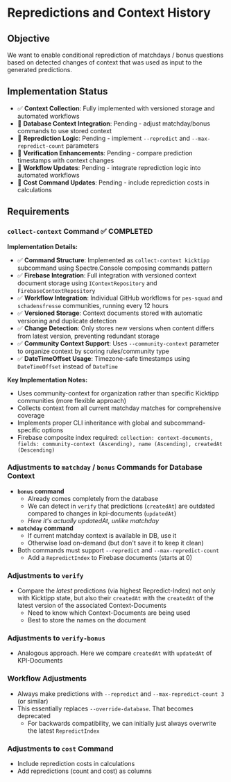# Repredictions and Context History

## Objective

We want to enable conditional reprediction of matchdays / bonus questions based on detected changes of context that was used as input to the generated predictions.

## Implementation Status

- ✅ **Context Collection**: Fully implemented with versioned storage and automated workflows
- 🔄 **Database Context Integration**: Pending - adjust matchday/bonus commands to use stored context
- 🔄 **Reprediction Logic**: Pending - implement `--repredict` and `--max-repredict-count` parameters
- 🔄 **Verification Enhancements**: Pending - compare prediction timestamps with context changes
- 🔄 **Workflow Updates**: Pending - integrate reprediction logic into automated workflows
- 🔄 **Cost Command Updates**: Pending - include reprediction costs in calculations

## Requirements

### `collect-context` Command ✅ **COMPLETED**

**Implementation Details:**

- ✅ **Command Structure**: Implemented as `collect-context kicktipp` subcommand using Spectre.Console composing commands pattern
- ✅ **Firebase Integration**: Full integration with versioned context document storage using `IContextRepository` and `FirebaseContextRepository`
- ✅ **Workflow Integration**: Individual GitHub workflows for `pes-squad` and `schadensfresse` communities, running every 12 hours
- ✅ **Versioned Storage**: Context documents stored with automatic versioning and duplicate detection
- ✅ **Change Detection**: Only stores new versions when content differs from latest version, preventing redundant storage
- ✅ **Community Context Support**: Uses `--community-context` parameter to organize context by scoring rules/community type
- ✅ **DateTimeOffset Usage**: Timezone-safe timestamps using `DateTimeOffset` instead of `DateTime`

**Key Implementation Notes:**

- Uses community-context for organization rather than specific Kicktipp communities (more flexible approach)
- Collects context from all current matchday matches for comprehensive coverage
- Implements proper CLI inheritance with global and subcommand-specific options
- Firebase composite index required: `collection: context-documents, fields: community-context (Ascending), name (Ascending), createdAt (Descending)`

### Adjustments to `matchday` / `bonus` Commands for Database Context

- **`bonus` command**
  - Already comes completely from the database
  - We can detect in `verify` that predictions (`createdAt`) are outdated compared to changes in kpi-documents (`updatedAt`)
  - _Here it's actually updatedAt, unlike matchday_
- **`matchday` command**
  - If current matchday context is available in DB, use it
  - Otherwise load on-demand (but don't save it to keep it clean)
- Both commands must support `--repredict` and `--max-repredict-count`
  - Add a `RepredictIndex` to Firebase documents (starts at 0)

### Adjustments to `verify`

- Compare the _latest_ predictions (via highest Repredict-Index) not only with Kicktipp state, but also their `createdAt` with the `createdAt` of the latest version of the associated Context-Documents
  - Need to know which Context-Documents are being used
  - Best to store the names on the document

### Adjustments to `verify-bonus`

- Analogous approach. Here we compare `createdAt` with `updatedAt` of KPI-Documents

### Workflow Adjustments

- Always make predictions with `--repredict` and `--max-repredict-count 3` (or similar)
- This essentially replaces `--override-database`. That becomes deprecated
  - For backwards compatibility, we can initially just always overwrite the latest `RepredictIndex`

### Adjustments to `cost` Command

- Include reprediction costs in calculations
- Add repredictions (count and cost) as columns
